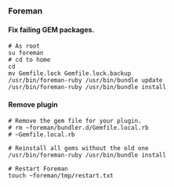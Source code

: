 ### Foreman

#### Fix failing GEM packages.
```
# As root
su foreman
# cd to home
cd
mv Gemfile.lock Gemfile.lock.backup
/usr/bin/foreman-ruby /usr/bin/bundle update
/usr/bin/foreman-ruby /usr/bin/bundle install
```

#### Remove plugin
```
# Remove the gem file for your plugin.
# rm ~foreman/bundler.d/Gemfile.local.rb
# ~Gemfile.local.rb

# Reinstall all gems without the old one
/usr/bin/foreman-ruby /usr/bin/bundle install

# Restart Foreman
touch ~foreman/tmp/restart.txt
```
